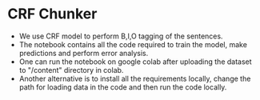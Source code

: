 # CRF Chunker
* We use CRF model to perform B,I,O tagging of the sentences.
* The notebook contains all the code required to train the model, make predictions and perform error analysis.
* One can run the notebook on google colab after uploading the dataset to "/content" directory in colab.
* Another alternative is to install all the requirements locally, change the path for loading data in the code and then run the code locally.
